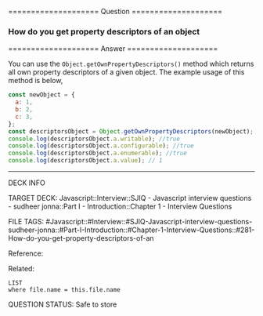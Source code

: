 ==================== Question ====================  

### How do you get property descriptors of an object  

==================== Answer ====================  

You can use the `Object.getOwnPropertyDescriptors()` method which returns all
own property descriptors of a given object. The example usage of this method is
below,

```javascript
const newObject = {
  a: 1,
  b: 2,
  c: 3,
};
const descriptorsObject = Object.getOwnPropertyDescriptors(newObject);
console.log(descriptorsObject.a.writable); //true
console.log(descriptorsObject.a.configurable); //true
console.log(descriptorsObject.a.enumerable); //true
console.log(descriptorsObject.a.value); // 1
```

---

DECK INFO

TARGET DECK: Javascript::Interview::SJIQ - Javascript interview questions -
sudheer jonna::Part I - Introduction::Chapter 1 - Interview Questions

FILE TAGS:
#Javascript::#Interview::#SJIQ-Javascript-interview-questions-sudheer-jonna::#Part-I-Introduction::#Chapter-1-Interview-Questions::#281-How-do-you-get-property-descriptors-of-an

Reference:

Related:

```dataview
LIST
where file.name = this.file.name
```

QUESTION STATUS: Safe to store
